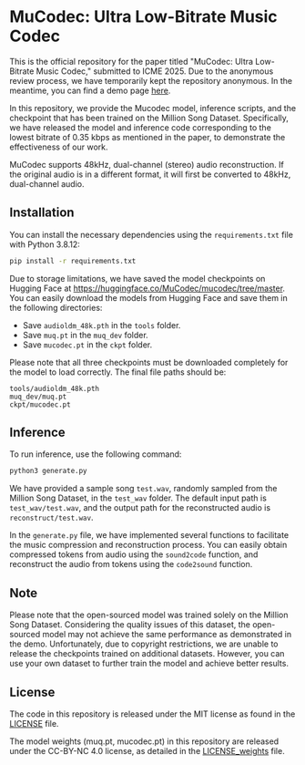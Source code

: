 # MuCodec: Ultra Low-Bitrate Music Codec


This is the official repository for the paper titled "MuCodec: Ultra Low-Bitrate Music Codec," submitted to ICME 2025. Due to the anonymous review process, we have temporarily kept the repository anonymous. In the meantime, you can find a demo page [here](https://mucodec.github.io/Mucodec/).

In this repository, we provide the Mucodec model, inference scripts, and the checkpoint that has been trained on the Million Song Dataset. Specifically, we have released the model and inference code corresponding to the lowest bitrate of 0.35 kbps as mentioned in the paper, to demonstrate the effectiveness of our work.


MuCodec supports 48kHz, dual-channel (stereo) audio reconstruction. If the original audio is in a different format, it will first be converted to 48kHz, dual-channel audio.

## Installation

You can install the necessary dependencies using the `requirements.txt` file with Python 3.8.12:

```bash
pip install -r requirements.txt
```

Due to storage limitations, we have saved the model checkpoints on Hugging Face at https://huggingface.co/MuCodec/mucodec/tree/master. You can easily download the models from Hugging Face and save them in the following directories:

- Save `audioldm_48k.pth` in the `tools` folder.
- Save `muq.pt` in the `muq_dev` folder.
- Save `mucodec.pt` in the `ckpt` folder.

Please note that all three checkpoints must be downloaded completely for the model to load correctly. The final file paths should be:

```
tools/audioldm_48k.pth
muq_dev/muq.pt
ckpt/mucodec.pt
```


## Inference

To run inference, use the following command:

```bash
python3 generate.py
```

We have provided a sample song `test.wav`, randomly sampled from the Million Song Dataset, in the `test_wav` folder. The default input path is `test_wav/test.wav`, and the output path for the reconstructed audio is `reconstruct/test.wav`.

In the `generate.py` file, we have implemented several functions to facilitate the music compression and reconstruction process. You can easily obtain compressed tokens from audio using the `sound2code` function, and reconstruct the audio from tokens using the `code2sound` function.

## Note

Please note that the open-sourced model was trained solely on the Million Song Dataset. Considering the quality issues of this dataset, the open-sourced model may not achieve the same performance as demonstrated in the demo. Unfortunately, due to copyright restrictions, we are unable to release the checkpoints trained on additional datasets. However, you can use your own dataset to further train the model and achieve better results.

## License

The code in this repository is released under the MIT license as found in the [LICENSE](LICENSE) file.

The model weights (muq.pt, mucodec.pt) in this repository are released under the CC-BY-NC 4.0 license, as detailed in the [LICENSE_weights](LICENSE_weights) file. 
